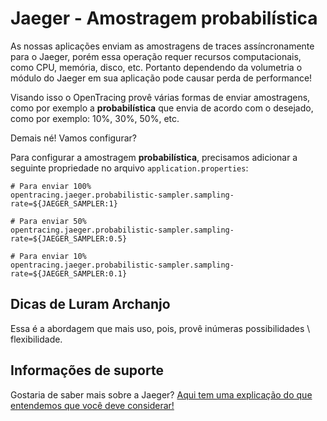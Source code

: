 # Jaeger - Amostragem probabilística

As nossas aplicações enviam as amostragens de traces assíncronamente para o Jaeger, porém essa operação requer recursos 
computacionais, como CPU, memória, disco, etc. Portanto dependendo da volumetria o módulo do Jaeger em sua aplicação pode 
causar perda de performance!

Visando isso o OpenTracing provê várias formas de enviar amostragens, como por exemplo a **probabilística** que envia de 
acordo com o desejado, como por exemplo: 10%, 30%, 50%, etc. 

Demais né! Vamos configurar?

Para configurar a amostragem **probabilística**, precisamos adicionar a seguinte propriedade no arquivo `application.properties`:

```properties
# Para enviar 100%
opentracing.jaeger.probabilistic-sampler.sampling-rate=${JAEGER_SAMPLER:1}

# Para enviar 50%
opentracing.jaeger.probabilistic-sampler.sampling-rate=${JAEGER_SAMPLER:0.5}

# Para enviar 10%
opentracing.jaeger.probabilistic-sampler.sampling-rate=${JAEGER_SAMPLER:0.1}
```

## Dicas de Luram Archanjo

Essa é a abordagem que mais uso, pois, provê inúmeras possibilidades \ flexibilidade.

## Informações de suporte

Gostaria de saber mais sobre a Jaeger? [Aqui tem uma explicação do que entendemos que você deve considerar!](https://www.jaegertracing.io/docs/1.18/#about)